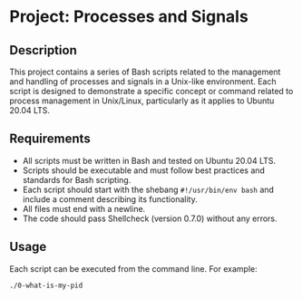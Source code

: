 # Project: Processes and Signals

## Description

This project contains a series of Bash scripts related to the management and handling of processes and signals in a Unix-like environment. Each script is designed to demonstrate a specific concept or command related to process management in Unix/Linux, particularly as it applies to Ubuntu 20.04 LTS.
## Requirements

- All scripts must be written in Bash and tested on Ubuntu 20.04 LTS.
- Scripts should be executable and must follow best practices and standards for Bash scripting.
- Each script should start with the shebang `#!/usr/bin/env bash` and include a comment describing its functionality.
- All files must end with a newline.
- The code should pass Shellcheck (version 0.7.0) without any errors.

## Usage

Each script can be executed from the command line. For example:

```bash
./0-what-is-my-pid
